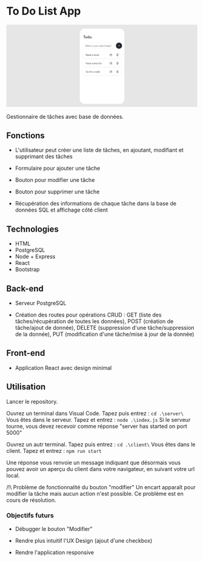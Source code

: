# To Do List App

![alt text](to-do-list.png)

Gestionnaire de tâches avec base de données.

## Fonctions

- L'utilisateur peut créer une liste de tâches, en ajoutant, modifiant et supprimant des tâches

- Formulaire pour ajouter une tâche
- Bouton pour modifier une tâche
- Bouton pour supprimer une tâche

- Récupération des informations de chaque tâche dans la base de données SQL et affichage côté client

## Technologies

- HTML
- PostgreSQL
- Node + Express
- React
- Bootstrap

## Back-end

- Serveur PostgreSQL

* Création des routes pour opérations CRUD : GET (liste des tâches/récupération de toutes les données), POST (création de tâche/ajout de donnée), DELETE (suppression d'une tâche/suppression de la donnée), PUT (modification d'une tâche/mise à jour de la donnée)

## Front-end

- Application React avec design minimal

## Utilisation

Lancer le repository.

Ouvrez un terminal dans Visual Code.
Tapez puis entrez : `cd .\server\`
Vous êtes dans le serveur.
Tapez et entrez : `node .\index.js`
Si le serveur tourne, vous devez recevoir comme réponse "server has started on port 5000"

Ouvrez un autr terminal.
Tapez puis entrez : `cd .\client\`
Vous êtes dans le client.
Tapez et entrez : `npm run start`

Une réponse vous renvoie un message indiquant que désormais vous pouvez avoir un aperçu du client dans votre navigateur, en suivant votre url local.

/!\ Problème de fonctionnalité du bouton "modifier"
Un encart apparaît pour modifier la tâche mais aucun action n'est possible. Ce problème est en cours de résolution.

### Objectifs futurs

- Débugger le bouton "Modifier"

* Rendre plus intuitif l'UX Design (ajout d'une checkbox)

- Rendre l'application responsive
